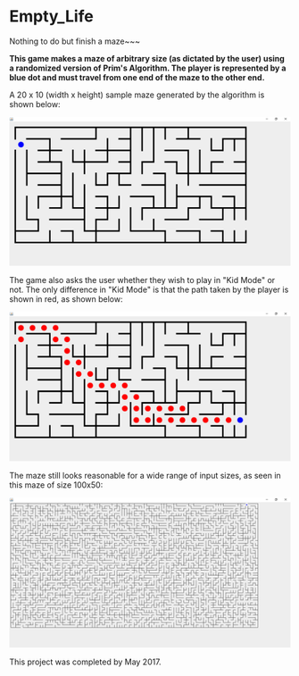 # Empty_Life
Nothing to do but finish a maze~~~

**This game makes a maze of arbitrary size (as dictated by the user) using a randomized version of Prim's Algorithm. The player is represented by a blue dot and must travel from one end of the maze to the other end.**

A 20 x 10 (width x height) sample maze generated by the algorithm is shown below: 

![alt text](https://github.com/dipeshmanandhar/Empty_Life/raw/master/pics/20x10%20maze.png "20x10 Maze")

The game also asks the user whether they wish to play in "Kid Mode" or not. The only difference in "Kid Mode" is that the path taken by the player is shown in red, as shown below:

![alt text](https://github.com/dipeshmanandhar/Empty_Life/raw/master/pics/20x10%20maze%20solution.png "20x10 Maze Solution")

The maze still looks reasonable for a wide range of input sizes, as seen in this maze of size 100x50:

![alt text](https://github.com/dipeshmanandhar/Empty_Life/raw/master/pics/100x50%20maze.png "100x50 Maze")


This project was completed by May 2017. 
